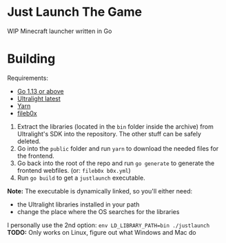 # Just Launch The Game

WIP Minecraft launcher written in Go

# Building

Requirements: 
- [Go 1.13 or above](https://golang.org)
- [Ultralight latest](https://github.com/ultralight-ux/ultralight#getting-the-latest-sdk)
- [Yarn](https://yarnpkg.com)
- [fileb0x](https://github.com/UnnoTed/fileb0x)

1. Extract the libraries (located in the `bin` folder inside the archive) from Ultralight's SDK into the repository. The other stuff can be safely deleted.
2. Go into the `public` folder and run `yarn` to download the needed files for the frontend.
3. Go back into the root of the repo and run `go generate` to generate the frontend webfiles. (or: `fileb0x b0x.yml`)
4. Run `go build` to get a `justlaunch` executable.

**Note:** The executable is dynamically linked, so you'll either need:
- the Ultralight libraries installed in your path
- change the place where the OS searches for the libraries

I personally use the 2nd option: `env LD_LIBRARY_PATH=bin ./justlaunch`
**TODO:** Only works on Linux, figure out what Windows and Mac do



